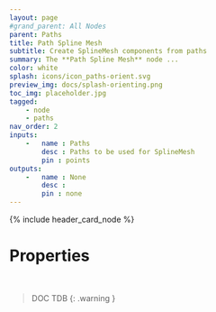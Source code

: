 ```yaml
---
layout: page
#grand_parent: All Nodes
parent: Paths
title: Path Spline Mesh
subtitle: Create SplineMesh components from paths
summary: The **Path Spline Mesh** node ...
color: white
splash: icons/icon_paths-orient.svg
preview_img: docs/splash-orienting.png
toc_img: placeholder.jpg
tagged: 
    - node
    - paths
nav_order: 2
inputs:
    -   name : Paths
        desc : Paths to be used for SplineMesh
        pin : points
outputs:
    -   name : None
        desc : 
        pin : none
---
```


{% include header_card_node %}

# Properties
<br>

> DOC TDB
{: .warning }
